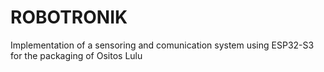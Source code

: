 # ROBOTRONIK
Implementation of a sensoring and comunication system using ESP32-S3 for the packaging of Ositos Lulu
